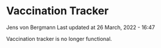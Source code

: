 Vaccination Tracker
================
Jens von Bergmann
Last updated at 26 March, 2022 - 16:47

Vaccination tracker is no longer functional.
